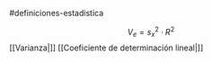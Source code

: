 #definiciones-estadistica 

$$V_e = s_x^2 \cdot R^2$$
[[Varianza|]] [[Coeficiente de determinación lineal|]]